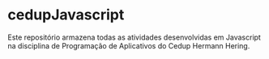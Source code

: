 # cedupJavascript
Este repositório armazena todas as atividades desenvolvidas em Javascript na disciplina de Programação de Aplicativos do Cedup Hermann Hering.
